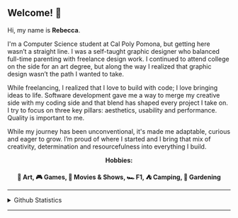 ## Welcome! 👋
Hi, my name is <strong>Rebecca</strong>.

I'm a Computer Science student at Cal Poly Pomona, but getting here wasn’t a straight line. I was a self-taught graphic designer who balanced full-time parenting with freelance design work. I continued to attend college on the side for an art degree, but along the way I realized that graphic design wasn’t the path I wanted to take. 

While freelancing, I realized that I love to build with code; I love bringing ideas to life. Software development gave me a way to merge my creative side with my coding side and that blend has shaped every project I take on. I try to focus on three key pillars: aesthetics, usability and performance. Quality is important to me.

While my journey has been unconventional, it's made me adaptable, curious and eager to grow. I’m proud of where I started and I bring that mix of creativity, determination and resourcefulness into everything I build.

<p align="center"><strong>Hobbies:</strong></p>
<p align="center"><strong>🎨 Art, 🎮 Games, 🎥 Movies & Shows, 🏎️ F1, ⛺ Camping, 🌱 Gardening</strong></p>
<hr>
  <details>
    <summary>Github Statistics</summary>
      <a href="https://github.com/anuraghazra/github-readme-stats">
        <img height=150 align="center" src="https://github-readme-stats.vercel.app/api/top-langs?username=rebeccals1&layout=compact&langs_count=8&card_width=320" />
      </a>
      <a href="https://github.com/anuraghazra/convoychat">
        <img height=150 align="center" src="https://github-readme-stats.vercel.app/api?username=rebeccals1" />
      </a>
  </details>
<hr>
